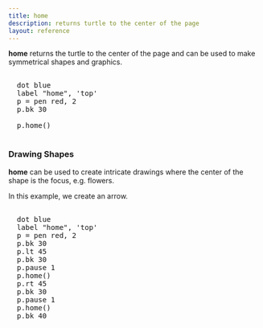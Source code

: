 ```yaml
---
title: home
description: returns turtle to the center of the page
layout: reference
---
```


<!-- any arguments in brackets? -->
<b>home</b> returns the turtle to the center of the page and can be used to make symmetrical shapes and graphics.

<pre class="jumbo"><span data-dfnright="draw a match">
  dot blue
  label "home", 'top'
  p = pen red, 2
  p.bk 30</span>
  <span data-dfnright="return home">
  p.home()
  </span>
</pre>
  
<script type="demo" height=99>
demo ->
  dot blue
  label "home", 'top'
  p = pen red, 2
  p.bk 30
  p.home()
</script>

<h3>Drawing Shapes</h3>

<b>home</b> can be used to create intricate drawings where the center of the shape is the focus, e.g. flowers. 

In this example, we create an arrow. 

<pre class="examp"><span data-dfnright="draw an arrow">
  dot blue
  label "home", 'top'
  p = pen red, 2
  p.bk 30
  p.lt 45
  p.bk 30
  p.pause 1
  p.home()
  p.rt 45
  p.bk 30
  p.pause 1
  p.home()
  p.bk 40
  </span>
</pre>
  
<script type="demo" height=99>
pen = null
demo ->
  dot blue
  label "home", 'top'
  p = pen red, 2
  p.bk 30
  p.lt 45
  p.bk 30
  p.pause 1
  p.home()
  p.rt 45
  p.bk 30
  p.pause 1
  p.home()
  p.bk 40
</script>

